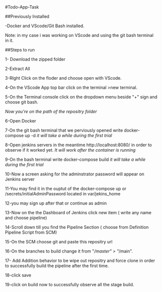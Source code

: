 #Todo-App-Task

##Previously Installed

-Docker and VScode/Git Bash installed.

Note: in my case i was working on VScode and using the git bash terminal in it.


##Steps to run


1- Download the zipped folder

2-Extract All

3-RIght Click on the floder and choose open with VScode.

4-On the VScode App top bar click on the terminal >new terminal.

5-On the Terminal console click on the dropdown menu beside "+" sign and choose git bash.

*Now you're on the path of the repositry folder*

6-Open Docker

7-On the git bash terminal that we perviously opened write docker-compose up -d 
*it will take a while during the first trial*

8-Open jenkins servers in the meantime http://localhost:8080/ in order to observe if it worked yet.
*It will work after the container is running*

9-On the bash terminal write docker-compose build
*it will take a while during the first trial*

10-Now a screen asking for the adminstrator password will appear on Jenkins server

11-You may find it in the ouptut of the docker-compose up or /secrets/initialAdminPassword located in var/jekins_home

12-you may sign up after that or continue as admin

13-Now on the the Dashboard of Jenkins click new item ( write any name and choose pipeline)

14-Scroll down till you find the Pipeline Section ( choose from Definition Pipeline Script from SCM)

15-On the SCM choose git and paste this repositry url

16-On the branches to build change it from "*/master" > "*/main". 

17- Add Addition behavior to be wipe out repositry and force clone in order to successfully build the pipeline after the first time.

18-click save

19-click on build now to successfully observe all the stage build.
